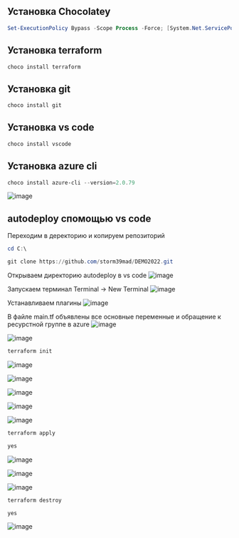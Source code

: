 ## Установка Chocolatey 

```powershell
Set-ExecutionPolicy Bypass -Scope Process -Force; [System.Net.ServicePointManager]::SecurityProtocol = [System.Net.ServicePointManager]::SecurityProtocol -bor 3072; iex ((New-Object System.Net.WebClient).DownloadString('https://community.chocolatey.org/install.ps1'))
```
## Установка terraform 
```powershell
choco install terraform
```
## Установка git
```powershell
choco install git
```
## Установка vs code
```powershell
choco install vscode
```
## Установка azure cli
```powershell
choco install azure-cli --version=2.0.79
```

![image](https://user-images.githubusercontent.com/79700810/152991466-d80561df-8311-4495-91ab-209005325a8c.png)

## autodeploy спомощью vs code

Переходим в деректорию и копируем репозиторий
```powershell
cd C:\

git clone https://github.com/storm39mad/DEMO2022.git
```
Открываем директорию autodeploy в vs code
![image](https://user-images.githubusercontent.com/79700810/152991858-3085cbdb-0730-41e4-b969-1b617aa0b68c.png)

Запускаем терминал Terminal -> New Terminal
![image](https://user-images.githubusercontent.com/79700810/152991910-80f1dccd-6779-443f-a4a9-f8a2d863c80d.png)

Устанавливаем плагины
![image](https://user-images.githubusercontent.com/79700810/152991976-4cd3dbfb-e4aa-4b9f-bce1-15ad3ae4e860.png)

В файле main.tf объявлены все основные переменные и обращение к ресурстной группе в azure
![image](https://user-images.githubusercontent.com/79700810/152992386-0c5ed540-a54b-47e1-85cf-fb4f67e3fd10.png)


![image](https://user-images.githubusercontent.com/79700810/152992126-e609b36b-7f75-4260-b413-da271a6620d3.png)


```powershell
terraform init
```



![image](https://user-images.githubusercontent.com/79700810/152992752-9c43289e-2d23-47c7-9de8-9b60004df629.png)



![image](https://user-images.githubusercontent.com/79700810/152995696-d8a4c051-bc3d-4616-8a61-f70890cc286d.png)

![image](https://user-images.githubusercontent.com/79700810/152995939-6f3363d3-ba6f-47ae-81f2-94333213c083.png)

![image](https://user-images.githubusercontent.com/79700810/152996116-b00bab67-d548-4c77-9b26-3fea462495a1.png)

![image](https://user-images.githubusercontent.com/79700810/152996429-086839d5-c03a-43c2-84b0-787409f23ede.png)

```powershell
terraform apply
```
```powershell
yes
```
![image](https://user-images.githubusercontent.com/79700810/153000909-fcde95bd-2ad5-4ecb-9b81-19071c35b4a4.png)



![image](https://user-images.githubusercontent.com/79700810/153001108-d7cd7070-025f-4351-8c67-57399546e041.png)



![image](https://user-images.githubusercontent.com/79700810/153005787-87d7d071-b78d-42fe-889e-ac1a1a6ae4e4.png)



```powershell
terraform destroy
```
```powershell
yes
```

![image](https://user-images.githubusercontent.com/79700810/153005950-7bb7ed75-07df-432b-9066-fca4ea2ffd43.png)

